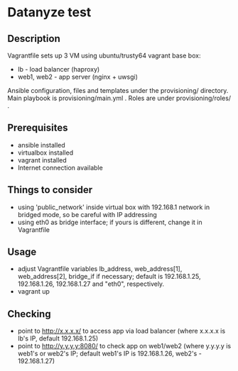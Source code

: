 # Datanyze test

## Description
Vagrantfile sets up 3 VM using ubuntu/trusty64 vagrant base box:
* lb - load balancer (haproxy)
* web1, web2 - app server (nginx + uwsgi)

Ansible configuration, files and templates under the provisioning/ directory.
Main playbook is provisioning/main.yml .
Roles are under provisioning/roles/ .

## Prerequisites
* ansible installed
* virtualbox installed
* vagrant installed
* Internet connection available

## Things to consider
* using 'public_network' inside virtual box with 192.168.1 network in bridged mode, so be careful with IP addressing
* using eth0 as bridge interface; if yours is different, change it in Vagrantfile

## Usage
* adjust Vagrantfile variables lb_address, web_address[1], web_address[2], bridge_if if necessary; default is 192.168.1.25, 192.168.1.26, 192.168.1.27 and "eth0", respectively.
* vagrant up

## Checking
* point to http://x.x.x.x/ to access app via load balancer (where x.x.x.x is lb's IP, default 192.168.1.25)
* point to http://y.y.y.y:8080/ to check app on web1/web2 (where y.y.y.y is web1's or web2's IP; default web1's IP is 192.168.1.26, web2's - 192.168.1.27)
